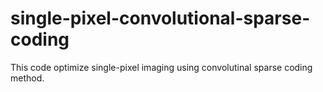 # single-pixel-convolutional-sparse-coding
This code optimize single-pixel imaging using convolutinal sparse coding method.
